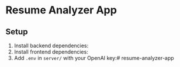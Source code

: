 # Resume Analyzer App

## Setup

1. Install backend dependencies:
2. Install frontend dependencies:
3. Add `.env` in `server/` with your OpenAI key:#   r e s u m e - a n a l y z e r - a p p  
 